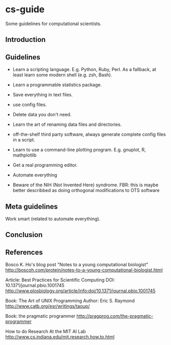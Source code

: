 cs-guide
========

Some guidelines for computational scientists.

Introduction
------------

Guidelines
----------

- Learn a scripting language.
E.g. Python, Ruby, Perl. As a fallback, at least learn some modern
shell (e.g. zsh, Bash).

- Learn a programmable statistics package.

- Save everything in text files.

- use config files. 

- Delete data you don't need.

- Learn the art of renaming data files and directories. 

- off-the-shelf third party software,
  always generate complete config files in a script. 

- Learn to use a command-line plotting program.
  E.g. gnuplot, R, mathplotlib

- Get a real programming editor.

- Automate everything

- Beware of the NIH (Not Invented Here) syndrome.
  FBR: this is maybe better describbed as doing orthogonal
       modifications to OTS software

Meta guidelines
---------------

Work smart (related to automate everything).

Conclusion
----------

References
----------

Bosco K. Ho's blog post "Notes to a young computational biologist"
http://boscoh.com/protein/notes-to-a-young-computational-biologist.html

Article: Best Practices for Scientific Computing
DOI: 10.1371/journal.pbio.1001745
http://www.plosbiology.org/article/info:doi/10.1371/journal.pbio.1001745

Book: The Art of UNIX Programming
Author: Eric S. Raymond
http://www.catb.org/esr/writings/taoup/

Book: the pragmatic programmer
http://pragprog.com/the-pragmatic-programmer

How to do Research At the MIT AI Lab
http://www.cs.indiana.edu/mit.research.how.to.html
